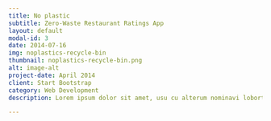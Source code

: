 ```yaml
---
title: No plastic
subtitle: Zero-Waste Restaurant Ratings App
layout: default
modal-id: 3
date: 2014-07-16
img: noplastics-recycle-bin
thumbnail: noplastics-recycle-bin.png
alt: image-alt
project-date: April 2014
client: Start Bootstrap
category: Web Development
description: Lorem ipsum dolor sit amet, usu cu alterum nominavi lobortis. At duo novum diceret. Tantas apeirian vix et, usu sanctus postulant inciderint ut, populo diceret necessitatibus in vim. Cu eum dicam feugiat noluisse.

---
```

